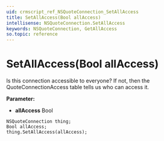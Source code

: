 ```yaml
---
uid: crmscript_ref_NSQuoteConnection_SetAllAccess
title: SetAllAccess(Bool allAccess)
intellisense: NSQuoteConnection.SetAllAccess
keywords: NSQuoteConnection, GetAllAccess
so.topic: reference
---
```


# SetAllAccess(Bool allAccess)

Is this connection accessible to everyone?  If not, then the QuoteConnectionAccess table tells us who can access it.

**Parameter:** 
 - **allAccess** Bool

```crmscript
NSQuoteConnection thing;
Bool allAccess;
thing.SetAllAccess(allAccess);
```

